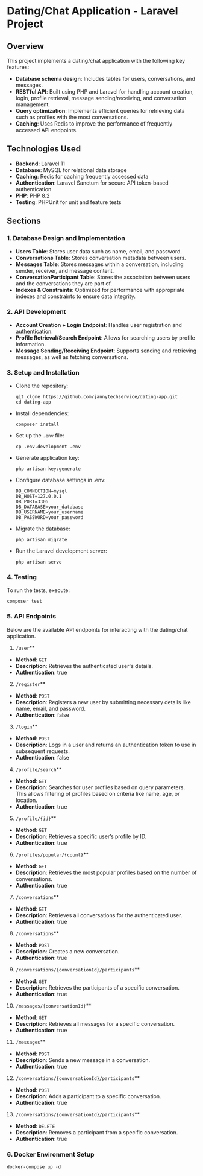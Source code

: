 # Dating/Chat Application - Laravel Project

## Overview

This project implements a dating/chat application with the following key features:
- **Database schema design**: Includes tables for users, conversations, and messages.
- **RESTful API**: Built using PHP and Laravel for handling account creation, login, profile retrieval, message sending/receiving, and conversation management.
- **Query optimization**: Implements efficient queries for retrieving data such as profiles with the most conversations.
- **Caching**: Uses Redis to improve the performance of frequently accessed API endpoints.

## Technologies Used

- **Backend**: Laravel 11
- **Database**: MySQL for relational data storage
- **Caching**: Redis for caching frequently accessed data
- **Authentication**: Laravel Sanctum for secure API token-based authentication
- **PHP**: PHP 8.2
- **Testing**: PHPUnit for unit and feature tests

## Sections

### 1. **Database Design and Implementation**

- **Users Table**: Stores user data such as name, email, and password.
- **Conversations Table**: Stores conversation metadata between users.
- **Messages Table**: Stores messages within a conversation, including sender, receiver, and message content.
- **ConversationParticipant Table**: Stores the association between users and the conversations they are part of.
- **Indexes & Constraints**: Optimized for performance with appropriate indexes and constraints to ensure data integrity.

### 2. **API Development**

- **Account Creation + Login Endpoint**: Handles user registration and authentication.
- **Profile Retrieval/Search Endpoint**: Allows for searching users by profile information.
- **Message Sending/Receiving Endpoint**: Supports sending and retrieving messages, as well as fetching conversations.

### 3. **Setup and Installation**
- Clone the repository:
    ```
    git clone https://github.com/jannytechservice/dating-app.git
    cd dating-app
    ```
- Install dependencies:
    ```
    composer install
    ```
- Set up the `.env` file:
    ```
    cp .env.development .env
    ```
- Generate application key:
    ```
    php artisan key:generate
    ```
- Configure database settings in .env:
    ```
    DB_CONNECTION=mysql
    DB_HOST=127.0.0.1
    DB_PORT=3306
    DB_DATABASE=your_database
    DB_USERNAME=your_username
    DB_PASSWORD=your_password
    ```
- Migrate the database:
    ```
    php artisan migrate
    ```
- Run the Laravel development server:
    ```
    php artisan serve
    ```
### 4. **Testing**
To run the tests, execute:
```
composer test
```
### 5. **API Endpoints**

Below are the available API endpoints for interacting with the dating/chat application.

1. `/user`**
- **Method**: `GET`
- **Description**: Retrieves the authenticated user's details.
- **Authentication**: true

2. `/register`**
- **Method**: `POST`
- **Description**: Registers a new user by submitting necessary details like name, email, and password.
- **Authentication**: false

3. `/login`**
- **Method**: `POST`
- **Description**: Logs in a user and returns an authentication token to use in subsequent requests.
- **Authentication**: false

4. `/profile/search`**
- **Method**: `GET`
- **Description**: Searches for user profiles based on query parameters. This allows filtering of profiles based on criteria like name, age, or location.
- **Authentication**: true

5. `/profile/{id}`**
- **Method**: `GET`
- **Description**: Retrieves a specific user’s profile by ID.
- **Authentication**: true

6. `/profiles/popular/{count}`**
- **Method**: `GET`
- **Description**: Retrieves the most popular profiles based on the number of conversations.
- **Authentication**: true

7. `/conversations`**
- **Method**: `GET`
- **Description**: Retrieves all conversations for the authenticated user.
- **Authentication**: true

8. `/conversations`**
- **Method**: `POST`
- **Description**: Creates a new conversation.
- **Authentication**: true

9. `/conversations/{conversationId}/participants`**
- **Method**: `GET`
- **Description**: Retrieves the participants of a specific conversation.
- **Authentication**: true

10. `/messages/{conversationId}`**
- **Method**: `GET`
- **Description**: Retrieves all messages for a specific conversation.
- **Authentication**: true

11. `/messages`**
- **Method**: `POST`
- **Description**: Sends a new message in a conversation.
- **Authentication**: true

12. `/conversations/{conversationId}/participants`**
- **Method**: `POST`
- **Description**: Adds a participant to a specific conversation.
- **Authentication**: true

13. `/conversations/{conversationId}/participants`**
- **Method**: `DELETE`
- **Description**: Removes a participant from a specific conversation.
- **Authentication**: true

### 6. **Docker Environment Setup**
```
docker-compose up -d
```